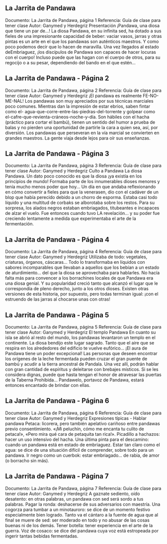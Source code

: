 ## La Jarrita de Pandawa
Documento: La Jarrita de Pandawa, página 1
Referencia: Guía de clase para tener clase
Autor: Ganymed y Herdegriz
Presentación
¡Pandawa, una diosa que tiene un par de...!
La diosa Pandawa, en su infinita sed, ha dotado a sus fieles de una impresionante capacidad de beber: vaciar vasos, jarras y otras pintas es un arte en el que los pandawas son auténticos maestros. Y como poco podemos decir que lo hacen de maravilla. Una vez llegados al estado deEmbriaguez, ¡los discípulos de Pandawa son capaces de hacer locuras con el cuerpo! Incluso puede que las hagan con el cuerpo de otros, para su regocijo o a su pesar, dependiendo del bando en el que estén...

## La Jarrita de Pandawa - Página 2
Documento: La Jarrita de Pandawa, página 2
Referencia: Guía de clase para tener clase
Autor: Ganymed y Herdegriz
¡El pandawa es realmente FE-NO-ME-NAL!
Los pandawas son muy apreciados por sus técnicas marciales poco comunes. Mientras dan la impresión de estar ebrios, saben fintar como el- agua-que-corre-entre-las-piedras-del-torrente y golpear como el-cafre-que-revienta-cráneos-noche-y-día. Son hábiles con el hacha (práctico para cortar el bambú), tienen un sentido del humor a prueba de balas y no pierden una oportunidad de partirle la cara a quien sea, así, por diversión. Los pandawas que perseveran en la vía marcial se convierten en grandes maestros. La gente viaja desde lejos para oír sus enseñanzas.

## La Jarrita de Pandawa - Página 3
Documento: La Jarrita de Pandawa, página 3
Referencia: Guía de clase para tener clase
Autor: Ganymed y Herdegriz
Culto a Pandawa
La diosa Pandawa.
Un dato poco conocido es que la diosa ¡ya existía en los principios de mundo! Formaba parte de los innumerables dioses menores y tenía mucho menos poder que hoy... Un día en que andaba reflexionando en cómo convertir a fieles para que la venerasen, dio con el cadáver de un blop que había perecido debido a un chorro de esporma. Estaba casi todo líquido y una multitud de corbaks se alborotaba sobre los restos. Para su sorpresa, los alados negros estaban embriagados, titubeantes e incapaces de alzar el vuelo. Fue entonces cuando tuvo LA revelación... y su poder fue creciendo lentamente a medida que experimentaba el arte de la fermentación.

## La Jarrita de Pandawa - Página 4
Documento: La Jarrita de Pandawa, página 4
Referencia: Guía de clase para tener clase
Autor: Ganymed y Herdegriz
Utilizaba de todo: vegetales, criaturas, órganos, cáscaras... Todo lo transformaba en líquidos con sabores incomparables que llevaban a aquellos que los bebían a un estado de aturdimiento... del que la diosa se aprovechaba para hablarles. No hacía falta más para convencer a los borrachines locales de que Pandawa era una diosa genial. Y su popularidad creció tanto que alcanzó el lugar que le correspondía de pleno derecho, junto a los otros dioses.
Existen otras versiones de esta historia, por supuesto, pero todas terminan igual: ¡con el estruendo de las jarras al chocarse unas con otras!

## La Jarrita de Pandawa - Página 5
Documento: La Jarrita de Pandawa, página 5
Referencia: Guía de clase para tener clase
Autor: Ganymed y Herdegriz
El templo Pandawa
En cuanto su isla se abrió al resto del mundo, los pandawas levantaron un templo en el continente. La diosa bendijo este lugar sagrado. Tanto que el aire que se respira en los alrededores del edificio te vuelve eufórico... ¡El aura de Pandawa tiene un poder excepcional!
Las personas que deseen encontrar los orígenes de la leche fermentada pueden cruzar el gran puente de bambú y acudir a la tierra ancestral de Pandala. Una vez allí, podrán hablar con gran cantidad de espíritus y deleitarse con brebajes místicos. Si se les considera dignas, puede que hasta tengan el honor de atravesar las puertas de la Taberna Prohibida... Pandawelo, portavoz de Pandawa, estará entonces encantado de brindar con ellas.

## La Jarrita de Pandawa - Página 6
Documento: La Jarrita de Pandawa, página 6
Referencia: Guía de clase para tener clase
Autor: Ganymed y Herdegriz
Expresiones típicas - Hablar pandawa
Petaca: licorera, pero también apelativo cariñoso entre pandawas previo consentimiento. «¡Mi peluchín, cómo me encanta tu culito de petaca!», «Pero mira qué cara de petaquita tan rica!».
Picadillo a hachazos: hacer un uso intensivo del hacha.
Una última pinta para el descamino: cuando un pandawa está en estado de embriaguez.
Estar tan claro como el agua: se dice de una situación difícil de comprender, sobre todo para un pandawa.
Ir negro como un cuerbok: estar embriagado... de rabia, de amor (o borracho sin más).

## La Jarrita de Pandawa - Página 7
Documento: La Jarrita de Pandawa, página 7
Referencia: Guía de clase para tener clase
Autor: Ganymed y Herdegriz
A gaznate sediento, oído desatento: en otras palabras, un pandawa con sed será sordo a tus palabras.
Pagar la ronda: deshacerse de sus adversarios con maestría.
Una cogorza para tumbar a un minotauroro: se dice de un momento festivo especialmente bien logrado.
Tanto va el cántaro a la fuente de agua que al final se muere de sed: ser moderado en todo y no abusar de las cosas buenas ni de los demás.
Tener botella: tener experiencia en el arte de la guerra.
Voz de cosaco: se dice del pandawa cuya voz está estropeada por ingerir tantas bebidas fermentadas.
